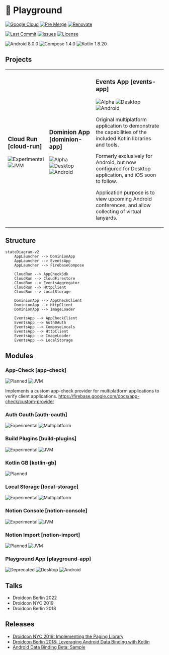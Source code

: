 # 🧪 Playground

[![Google Cloud](https://img.shields.io/github/actions/workflow/status/ashdavies/playground.ashdavies.dev/google-cloud.yml?logo=github&logoColor=%23969da4)](https://github.com/ashdavies/playground.ashdavies.dev/actions/workflows/google-cloud.yml)
[![Pre Merge](https://img.shields.io/github/actions/workflow/status/ashdavies/playground.ashdavies.dev/pre-merge.yml?logo=github&logoColor=%23969da4)](https://github.com/ashdavies/playground.ashdavies.dev/actions/workflows/pre-merge.yml)
[![Renovate](https://img.shields.io/github/actions/workflow/status/ashdavies/playground.ashdavies.dev/renovate.yml?logo=github&logoColor=%23969da4)](https://github.com/ashdavies/playground.ashdavies.dev/actions/workflows/renovate.yml)

[![Last Commit](https://img.shields.io/github/last-commit/ashdavies/playground.ashdavies.dev.svg)](https://github.com/ashdavies/playground.ashdavies.dev/commits/main)
[![Issues](https://img.shields.io/github/issues-pr/ashdavies/playground.ashdavies.dev.svg)](https://github.com/ashdavies/playground.ashdavies.dev/pulls)
[![License](https://img.shields.io/github/license/ashdavies/playground.ashdavies.dev.svg)](https://github.com/ashdavies/playground.ashdavies.dev/blob/main/LICENSE)

![Android 8.0.0](https://img.shields.io/badge/android-8.0.0-version.svg?colorA=555555&colorB=3DDC84&label=&logo=android&logoColor=ffffff&logoWidth=10)
![Compose 1.4.0](https://img.shields.io/badge/compose-1.4.0-version.svg?colorA=555555&colorB=4285F4&label=&logo=jetpack-compose&logoColor=ffffff&logoWidth=10)
![Kotlin 1.8.20](https://img.shields.io/badge/kotlin-1.8.20-version.svg?colorA=555555&colorB=7F52FF&label=&logo=kotlin&logoColor=ffffff&logoWidth=10)

## Projects

<table>
    <tr>
        <td>
            <h3>Cloud Run [cloud-run]</h3>
            <img src="https://img.shields.io/badge/project-experimental-status.svg?colorA=555555&colorB=red&label=&logo=kotlin&logoColor=ffffff&logoWidth=10" alt="Experimental" />
            <img src="https://img.shields.io/badge/project-jvm-component.svg?colorA=555555&colorB=7F52FF&label=&logo=kotlin&logoColor=ffffff&logoWidth=10" alt="JVM" />
        </td>
        <td>
            <h3>Dominion App [dominion-app]</h3>
            <img src="https://img.shields.io/badge/project-alpha-status.svg?colorA=555555&colorB=orange&label=&logo=kotlin&logoColor=ffffff&logoWidth=10" alt="Alpha" />
            <img src="https://img.shields.io/badge/project-desktop-component.svg?colorA=555555&colorB=7F52FF&label=&logo=kotlin&logoColor=ffffff&logoWidth=10" alt="Desktop" />
            <img src="https://img.shields.io/badge/project-android-component.svg?colorA=555555&colorB=3DDC84&label=&logo=android&logoColor=ffffff&logoWidth=10" alt="Android" />
        </td>
        <td>
            <h3>Events App [events-app]</h3>
            <img src="https://img.shields.io/badge/project-alpha-status.svg?colorA=555555&colorB=orange&label=&logo=kotlin&logoColor=ffffff&logoWidth=10" alt="Alpha" />
            <img src="https://img.shields.io/badge/project-desktop-component.svg?colorA=555555&colorB=7F52FF&label=&logo=kotlin&logoColor=ffffff&logoWidth=10" alt="Desktop" />
            <img src="https://img.shields.io/badge/project-android-component.svg?colorA=555555&colorB=3DDC84&label=&logo=android&logoColor=ffffff&logoWidth=10" alt="Android" />
            <p>Original multiplatform application to demonstrate the capabilities of the included Kotlin libraries and tools.</p>
            <p>Formerly exclusively for Android, but now configured for Desktop application, and iOS soon to follow.</p>
            <p>Application purpose is to view upcoming Android conferences, and allow collecting of virtual lanyards.</p>
        </td>
    </tr>
</table>

## Structure

```mermaid
stateDiagram-v2
    AppLauncher --> DominionApp
    AppLauncher --> EventsApp
    AppLauncher --> FirebaseCompose

    CloudRun --> AppCheckSdk
    CloudRun --> CloudFirestore
    CloudRun --> EventsAggregator
    CloudRun --> HttpClient
    CloudRun --> LocalStorage

    DominionApp --> AppCheckClient
    DominionApp --> HttpClient
    DominionApp --> ImageLoader

    EventsApp --> AppCheckClient
    EventsApp --> Auth0Auth
    EventsApp --> ComposeLocals
    EventsApp --> HttpClient
    EventsApp --> ImageLoader
    EventsApp --> LocalStorage
```

## Modules

### App-Check [app-check]
![Planned](https://img.shields.io/badge/project-planned-status.svg?colorA=555555&colorB=blue&label=&logo=kotlin&logoColor=ffffff&logoWidth=10)
![JVM](https://img.shields.io/badge/project-jvm-component.svg?colorA=555555&colorB=7F52FF&label=&logo=kotlin&logoColor=ffffff&logoWidth=10)

Implements a custom app-check provider for multiplatform applications to verify client applications.
https://firebase.google.com/docs/app-check/custom-provider

### Auth Oauth [auth-oauth]
![Experimental](https://img.shields.io/badge/project-experimental-status.svg?colorA=555555&colorB=red&label=&logo=kotlin&logoColor=ffffff&logoWidth=10)
![Multiplatform](https://img.shields.io/badge/project-multiplatform-component.svg?colorA=555555&colorB=7F52FF&label=&logo=kotlin&logoColor=ffffff&logoWidth=10)

### Build Plugins [build-plugins]
![Experimental](https://img.shields.io/badge/project-experimental-status.svg?colorA=555555&colorB=red&label=&logo=kotlin&logoColor=ffffff&logoWidth=10)
![JVM](https://img.shields.io/badge/project-jvm-component.svg?colorA=555555&colorB=7F52FF&label=&logo=kotlin&logoColor=ffffff&logoWidth=10)

### Kotlin GB [kotlin-gb]
![Planned](https://img.shields.io/badge/project-planned-status.svg?colorA=555555&colorB=blue&label=&logo=kotlin&logoColor=ffffff&logoWidth=10)

### Local Storage [local-storage]
![Experimental](https://img.shields.io/badge/project-experimental-status.svg?colorA=555555&colorB=red&label=&logo=kotlin&logoColor=ffffff&logoWidth=10)
![Multiplatform](https://img.shields.io/badge/project-multiplatform-component.svg?colorA=555555&colorB=7F52FF&label=&logo=kotlin&logoColor=ffffff&logoWidth=10)

### Notion Console [notion-console]
![Experimental](https://img.shields.io/badge/project-experimental-status.svg?colorA=555555&colorB=red&label=&logo=kotlin&logoColor=ffffff&logoWidth=10)
![JVM](https://img.shields.io/badge/project-jvm-component.svg?colorA=555555&colorB=7F52FF&label=&logo=kotlin&logoColor=ffffff&logoWidth=10)

### Notion Import [notion-import]
![Planned](https://img.shields.io/badge/project-planned-status.svg?colorA=555555&colorB=blue&label=&logo=kotlin&logoColor=ffffff&logoWidth=10)
![JVM](https://img.shields.io/badge/project-jvm-component.svg?colorA=555555&colorB=7F52FF&label=&logo=kotlin&logoColor=ffffff&logoWidth=10)

### Playground App [playground-app]
![Deprecated](https://img.shields.io/badge/project-deprecated-status.svg?colorA=555555&colorB=grey&label=&logo=kotlin&logoColor=ffffff&logoWidth=10)
![Desktop](https://img.shields.io/badge/project-desktop-component.svg?colorA=555555&colorB=7F52FF&label=&logo=kotlin&logoColor=ffffff&logoWidth=10)
![Android](https://img.shields.io/badge/project-android-component.svg?colorA=555555&colorB=3DDC84&label=&logo=android&logoColor=ffffff&logoWidth=10)

## Talks
- Droidcon Berlin 2022
- Droidcon NYC 2019
- Droidcon Berlin 2018

## Releases

- [Droidcon NYC 2019: Implementing the Paging Library](https://github.com/ashdavies/playground/releases/tag/v3.0)
- [Droidcon Berlin 2018: Leveraging Android Data Binding with Kotlin](https://github.com/ashdavies/playground/releases/tag/v2.0)
- [Android Data Binding Beta: Sample](https://github.com/ashdavies/playground/releases/tag/v1.0)
